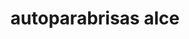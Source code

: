 ---
title: "autoparabrisas alce"
url: /parroquia-puerto-la-cruz/autoparabrisas-alce/
shop: reparación de automóviles
---